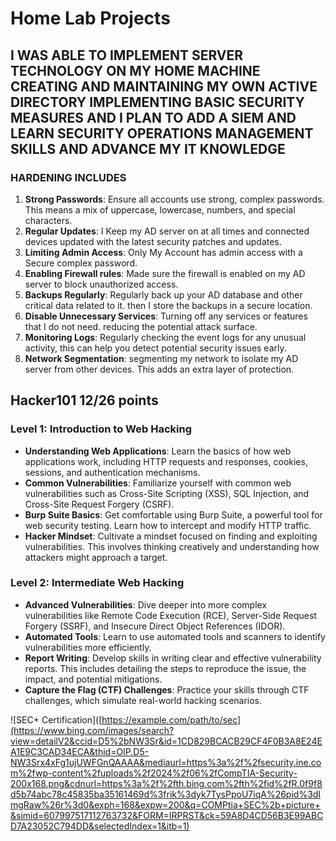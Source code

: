 # Home Lab Projects

## I WAS ABLE TO IMPLEMENT SERVER TECHNOLOGY ON MY HOME MACHINE CREATING AND MAINTAINING MY OWN ACTIVE DIRECTORY IMPLEMENTING BASIC SECURITY MEASURES AND I PLAN TO ADD A SIEM AND LEARN SECURITY OPERATIONS MANAGEMENT SKILLS AND ADVANCE MY IT KNOWLEDGE

### HARDENING INCLUDES
1. **Strong Passwords**: Ensure all accounts use strong, complex passwords. This means a mix of uppercase, lowercase, numbers, and special characters.
2. **Regular Updates**: I Keep my AD server on at all times and connected devices updated with the latest security patches and updates.
3. **Limiting Admin Access**: Only My Account has admin access with a Secure complex password.
4. **Enabling Firewall rules**: Made sure the firewall is enabled on my AD server to block unauthorized access.
5. **Backups Regularly**: Regularly back up your AD database and other critical data related to it. then I store the backups in a secure location.
6. **Disable Unnecessary Services**: Turning off any services or features that I do not need. reducing the potential attack surface.
7. **Monitoring Logs**: Regularly checking the event logs for any unusual activity, this can help you detect potential security issues early.
8. **Network Segmentation**: segmenting my network to isolate my AD server from other devices. This adds an extra layer of protection.

## Hacker101 12/26 points

### Level 1: Introduction to Web Hacking
- **Understanding Web Applications**: Learn the basics of how web applications work, including HTTP requests and responses, cookies, sessions, and authentication mechanisms.
- **Common Vulnerabilities**: Familiarize yourself with common web vulnerabilities such as Cross-Site Scripting (XSS), SQL Injection, and Cross-Site Request Forgery (CSRF).
- **Burp Suite Basics**: Get comfortable using Burp Suite, a powerful tool for web security testing. Learn how to intercept and modify HTTP traffic.
- **Hacker Mindset**: Cultivate a mindset focused on finding and exploiting vulnerabilities. This involves thinking creatively and understanding how attackers might approach a target.

### Level 2: Intermediate Web Hacking
- **Advanced Vulnerabilities**: Dive deeper into more complex vulnerabilities like Remote Code Execution (RCE), Server-Side Request Forgery (SSRF), and Insecure Direct Object References (IDOR).
- **Automated Tools**: Learn to use automated tools and scanners to identify vulnerabilities more efficiently.
- **Report Writing**: Develop skills in writing clear and effective vulnerability reports. This includes detailing the steps to reproduce the issue, the impact, and potential mitigations.
- **Capture the Flag (CTF) Challenges**: Practice your skills through CTF challenges, which simulate real-world hacking scenarios.

![SEC+ Certification]([https://example.com/path/to/sec](https://www.bing.com/images/search?view=detailV2&ccid=D5%2bNW3Sr&id=1CD829BCACB29CF4F0B3A8E24EA1E9C3CAD34ECA&thid=OIP.D5-NW3Srx4xFg1ujUWFGnQAAAA&mediaurl=https%3a%2f%2fsecurity.ine.com%2fwp-content%2fuploads%2f2024%2f06%2fCompTIA-Security-200x168.png&cdnurl=https%3a%2f%2fth.bing.com%2fth%2fid%2fR.0f9f8d5b74abc78c45835ba35161469d%3frik%3dyk7TysPpoU7iqA%26pid%3dImgRaw%26r%3d0&exph=168&expw=200&q=COMPtia+SEC%2b+picture+&simid=607997517112763732&FORM=IRPRST&ck=59A8D4CD56B3E99ABCD7A23052C794DD&selectedIndex=1&itb=1)
